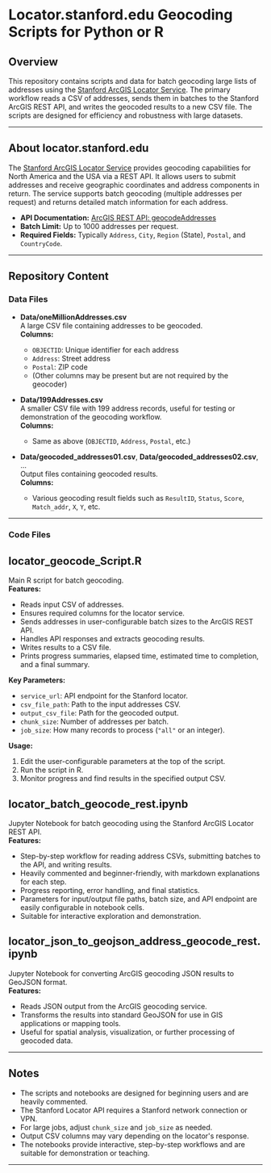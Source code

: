 # Locator.stanford.edu Geocoding Scripts for Python or R

## Overview

This repository contains scripts and data for batch geocoding large lists of addresses using the [Stanford ArcGIS Locator Service](https://locator.stanford.edu/). The primary workflow reads a CSV of addresses, sends them in batches to the Stanford ArcGIS REST API, and writes the geocoded results to a new CSV file. The scripts are designed for efficiency and robustness with large datasets.

---

## About locator.stanford.edu

The [Stanford ArcGIS Locator Service](https://locator.stanford.edu/) provides geocoding capabilities for North America and the USA via a REST API. It allows users to submit addresses and receive geographic coordinates and address components in return. The service supports batch geocoding (multiple addresses per request) and returns detailed match information for each address.

- **API Documentation:** [ArcGIS REST API: geocodeAddresses](https://developers.arcgis.com/rest/geocode/api-reference/geocoding-geocode-addresses.htm)
- **Batch Limit:** Up to 1000 addresses per request.
- **Required Fields:** Typically `Address`, `City`, `Region` (State), `Postal`, and `CountryCode`.

---

## Repository Content

### Data Files

- **Data/oneMillionAddresses.csv**  
  A large CSV file containing addresses to be geocoded.  
  **Columns:**  
  - `OBJECTID`: Unique identifier for each address  
  - `Address`: Street address  
  - `Postal`: ZIP code  
  - (Other columns may be present but are not required by the geocoder)

- **Data/199Addresses.csv**  
  A smaller CSV file with 199 address records, useful for testing or demonstration of the geocoding workflow.  
  **Columns:**  
  - Same as above (`OBJECTID`, `Address`, `Postal`, etc.)

- **Data/geocoded_addresses01.csv**, **Data/geocoded_addresses02.csv**, ...  
  Output files containing geocoded results.  
  **Columns:**  
  - Various geocoding result fields such as `ResultID`, `Status`, `Score`, `Match_addr`, `X`, `Y`, etc.

---

### Code Files

## **locator_geocode_Script.R**  
  Main R script for batch geocoding.  
  **Features:**  
  - Reads input CSV of addresses.
  - Ensures required columns for the locator service.
  - Sends addresses in user-configurable batch sizes to the ArcGIS REST API.
  - Handles API responses and extracts geocoding results.
  - Writes results to a CSV file.
  - Prints progress summaries, elapsed time, estimated time to completion, and a final summary.

  **Key Parameters:**  
  - `service_url`: API endpoint for the Stanford locator.
  - `csv_file_path`: Path to the input addresses CSV.
  - `output_csv_file`: Path for the geocoded output.
  - `chunk_size`: Number of addresses per batch.
  - `job_size`: How many records to process (`"all"` or an integer).

  **Usage:**  
  1. Edit the user-configurable parameters at the top of the script.
  2. Run the script in R.
  3. Monitor progress and find results in the specified output CSV.

## **locator_batch_geocode_rest.ipynb**  
  Jupyter Notebook for batch geocoding using the Stanford ArcGIS Locator REST API.  
  **Features:**  
  - Step-by-step workflow for reading address CSVs, submitting batches to the API, and writing results.
  - Heavily commented and beginner-friendly, with markdown explanations for each step.
  - Progress reporting, error handling, and final statistics.
  - Parameters for input/output file paths, batch size, and API endpoint are easily configurable in notebook cells.
  - Suitable for interactive exploration and demonstration.

## **locator_json_to_geojson_address_geocode_rest.ipynb**  
  Jupyter Notebook for converting ArcGIS geocoding JSON results to GeoJSON format.  
  **Features:**  
  - Reads JSON output from the ArcGIS geocoding service.
  - Transforms the results into standard GeoJSON for use in GIS applications or mapping tools.
  - Useful for spatial analysis, visualization, or further processing of geocoded data.

---

## Notes

- The scripts and notebooks are designed for beginning users and are heavily commented.
- The Stanford Locator API requires a Stanford network connection or VPN.
- For large jobs, adjust `chunk_size` and `job_size` as needed.
- Output CSV columns may vary depending on the locator's response.
- The notebooks provide interactive, step-by-step workflows and are suitable for demonstration or teaching.

---


